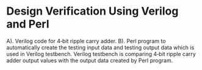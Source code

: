 # Design Verification Using Verilog and Perl
A). Verilog code for 4‐bit ripple carry adder.
B). Perl program to automatically create the testing input data and testing output data which is used in Verilog testbench. Verilog testbench is comparing 4‐bit ripple carry adder output values with the output data created by Perl program.
